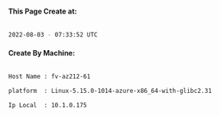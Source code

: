 
   
#### This Page Create at:

```bash

2022-08-03 - 07:33:52 UTC

```

#### Create By Machine:

```bash

Host Name : fv-az212-61

platform  : Linux-5.15.0-1014-azure-x86_64-with-glibc2.31

Ip Local  : 10.1.0.175

```

